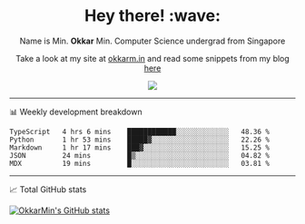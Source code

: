 <h1 align="center"> Hey there! :wave:</h1>

<p align="center">Name is Min. <strong>Okkar</strong> Min. Computer Science undergrad from Singapore</p>

<p align="center">Take a look at my site at <a href="https://okkarm.in" target="_blank">okkarm.in</a> and read some snippets from my blog <a href="https://okkarm.in/blog" target="_blank">here</a></p>

<p align="center">
  <a href="https://okkarm.in/linkedin" target='_blank'>
    <img src="https://img.shields.io/badge/linkedin-%230077B5.svg?&style=for-the-badge&logo=linkedin&logoColor=white" />
  </a>
 </p>

---

📊 Weekly development breakdown

<!--START_SECTION:waka-->
```text
TypeScript   4 hrs 6 mins    ████████████░░░░░░░░░░░░░   48.36 % 
Python       1 hr 53 mins    █████▓░░░░░░░░░░░░░░░░░░░   22.26 % 
Markdown     1 hr 17 mins    ███▓░░░░░░░░░░░░░░░░░░░░░   15.25 % 
JSON         24 mins         █▒░░░░░░░░░░░░░░░░░░░░░░░   04.82 % 
MDX          19 mins         █░░░░░░░░░░░░░░░░░░░░░░░░   03.81 % 
```
<!--END_SECTION:waka-->

---

📈 Total GitHub stats

<p>
  <a href="https://github.com/OkkarMin"><img src="https://github-readme-stats.vercel.app/api?username=OkkarMin&hide_border=true&show_icons=true&theme=graywhite" alt="OkkarMin's GitHub stats"></a>
</p>
